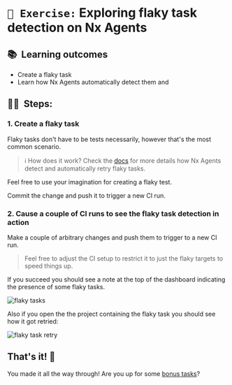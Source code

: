 # `📖 Exercise:` Exploring flaky task detection on Nx Agents

## 📚&nbsp;&nbsp;**Learning outcomes**

- Create a flaky task
- Learn how Nx Agents automatically detect them and

## 🏋️‍♀️&nbsp;&nbsp;Steps:

### 1. Create a flaky task

Flaky tasks don't have to be tests necessarily, however that's the most common scenario.

> ℹ️ How does it work? Check the [docs](https://nx.dev/ci/features/flaky-tasks) for more details how Nx Agents detect and automatically retry flaky tasks.

Feel free to use your imagination for creating a flaky test.

Commit the change and push it to trigger a new CI run.

### 2. Cause a couple of CI runs to see the flaky task detection in action

Make a couple of arbitrary changes and push them to trigger to a new CI run.

> Feel free to adjust the CI setup to restrict it to just the flaky targets to speed things up.

If you succeed you should see a note at the top of the dashboard indicating the presence of some flaky tasks.

![flaky tasks](images/flaky-tasks.png)

Also if you open the the project containing the flaky task you should see how it got retried:

![flaky task retry](images/flaky-task-retry.png)

## That's it! 🎉

You made it all the way through! Are you up for some [bonus tasks](./bonus.md)?
